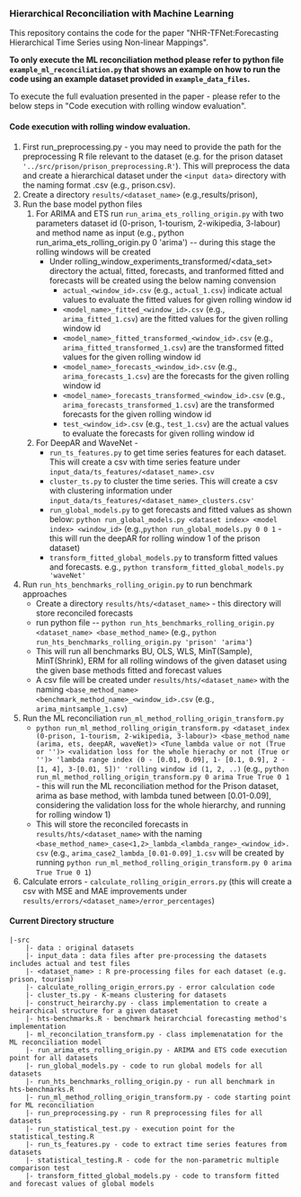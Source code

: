 ### Hierarchical Reconciliation with Machine Learning

This repository contains the code for the paper "NHR-TFNet:Forecasting Hierarchical Time Series using Non-linear Mappings".

**To only execute the ML reconciliation method please refer to python file `example_ml_reconciliation.py` that shows an example on how to run the code using an example dataset provided in `example_data_files`.**

To execute the full evaluation presented in the paper - please refer to the below steps in "Code execution with rolling window evaluation".

#### Code execution with rolling window evaluation.


1. First run_preprocessing.py - you may need to provide the path for the preprocessing R file relevant to the dataset (e.g. for the prison dataset `'../src/prison/prison_preprocessing.R'`). This will preprocess the data and create a hierarchical dataset under the `<input data>` directory with the naming format <dataset>.csv (e.g., prison.csv).
2. Create a directory `results/<dataset_name>` (e.g.,results/prison), 
3. Run the base model python files
   1. For ARIMA and ETS run `run_arima_ets_rolling_origin.py` with two parameters dataset id (0-prison, 1-tourism, 2-wikipedia, 3-labour) and method name as input (e.g., python run_arima_ets_rolling_origin.py 0 'arima') -- during this stage the rolling windows will be created 
      - Under rolling_window_experiments_transformed/<data_set> directory the actual, fitted, forecasts, and tranformed fitted and forecasts will be created using the below naming convension
        - `actual_<window_id>.csv` (e.g., `actual_1.csv`) indicate actual values to evaluate the fitted values for given rolling window id
        - `<model_name>_fitted_<window_id>.csv` (e.g., `arima_fitted_1.csv`) are the fitted values for the given rolling window id
        - `<model_name>_fitted_transformed_<window_id>.csv` (e.g., `arima_fitted_transformed_1.csv`) are the transformed fitted values for the given rolling window id
        - `<model_name>_forecasts_<window_id>.csv` (e.g., `arima_forecasts_1.csv`) are the forecasts for the given rolling window id
        - `<model_name>_forecasts_transformed_<window_id>.csv` (e.g., `arima_forecasts_transformed_1.csv`) are the transformed forecasts for the given rolling window id
        - `test_<window_id>.csv` (e.g., `test_1.csv`) are the actual values to evaluate the forecasts for given rolling window id
   2. For DeepAR and WaveNet - 
      - `run_ts_features.py` to get time series features for each dataset. This will create a csv with time series feature under `input_data/ts_features/<dataset_name>.csv`
      - `cluster_ts.py` to cluster the time series. This will create a csv with clustering information under `input_data/ts_features/<dataset_name>_clusters.csv'` 
      - `run_global_models.py` to get forecasts and fitted values as shown below:
            `python run_global_models.py <dataset index> <model index> <window_id>` (e.g.,`python run_global_models.py 0 0 1` - this will run the deepAR for rolling window 1 of the prison dataset)
      - `transform_fitted_global_models.py` to transform fitted values and forecasts. e.g., `python transform_fitted_global_models.py 'waveNet'` 
4. Run `run_hts_benchmarks_rolling_origin.py` to run benchmark approaches 
    - Create a directory `results/hts/<dataset_name>` - this directory will store reconciled forecasts
    - run python file -- `python run_hts_benchmarks_rolling_origin.py <dataset_name> <base_method_name>` (e.g., `python run_hts_benchmarks_rolling_origin.py 'prison' 'arima'`)
    - This will run all benchmarks BU, OLS, WLS, MinT(Sample), MinT(Shrink), ERM for all rolling windows of the given dataset using the given base methods fitted and forecast values
    - A csv file will be created under `results/hts/<dataset_name>` with the naming `<base_method_name><benchmark_method_name>_<window_id>.csv` (e.g., `arima_mintsample_1.csv`)
5. Run the ML reconciliation `run_ml_method_rolling_origin_transform.py` 
    -  `python run_ml_method_rolling_origin_transform.py <dataset_index (0-prison, 1-tourism, 2-wikipedia, 3-labour)> <base_method_name (arima, ets, deepAR, waveNet)> <Tune_lambda value or not (True or '')> <validation loss for the whole hierachy or not (True or '')> 'lambda range index (0 - [0.01, 0.09], 1- [0.1, 0.9], 2 - [1, 4], 3-[0.01, 5])' 'rolling window id (1, 2, ..)`
       (e.g., `python run_ml_method_rolling_origin_transform.py 0 arima True True 0 1` - this will run the ML reconciliation method for the Prison dataset, arima as base method, with lambda tuned between [0.01-0.09], considering the validation loss for the whole hierarchy, and running for rolling window 1)
    - This will store the reconciled forecasts in `results/hts/<dataset_name>` with the naming `<base_method_name>_case<1,2>_lambda_<lambda_range>_<window_id>.csv`
      (e.g., `arima_case2_lambda_[0.01-0.09]_1.csv` will be created by running `python run_ml_method_rolling_origin_transform.py 0 arima True True 0 1`)
6. Calculate errors - `calculate_rolling_origin_errors.py` (this will create a csv with MSE and MAE improvements under `results/errors/<dataset_name>/error_percentages`) 


#### Current Directory structure
```
|-src
    |- data : original datasets
    |- input_data : data files after pre-processing the datasets includes actual and test files
    |- <dataset_name> : R pre-processing files for each dataset (e.g. prison, tourism)
    |- calculate_rolling_origin_errors.py - error calculation code
    |- cluster_ts.py - K-means clustering for datasets
    |- construct_heirarchy.py - class implementation to create a heirarchical structure for a given dataset
    |- hts-benchmarks.R - benchmark heirarchcial forecasting method's implementation
    |- ml_reconcilation_transform.py - class implemenatation for the ML reconciliation model
    |- run_arima_ets_rolling_origin.py - ARIMA and ETS code execution point for all datasets
    |- run_global_models.py - code to run global models for all datasets
    |- run_hts_benchmarks_rolling_origin.py - run all benchmark in hts-benchmarks.R
    |- run_ml_method_rolling_origin_transform.py - code starting point for ML reconciliation
    |- run_preprocessing.py - run R preprocessing files for all datasets
    |- run_statistical_test.py - execution point for the statistical_testing.R
    |- run_ts_features.py - code to extract time series features from datasets
    |- statistical_testing.R - code for the non-parametric multiple comparison test
    |- transform_fitted_global_models.py - code to transform fitted and forecast values of global models
